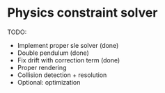 # Physics constraint solver

TODO:
- Implement proper sle solver           (done)
- Double pendulum                       (done)
- Fix drift with correction term        (done)
- Proper rendering
- Collision detection + resolution
- Optional: optimization

